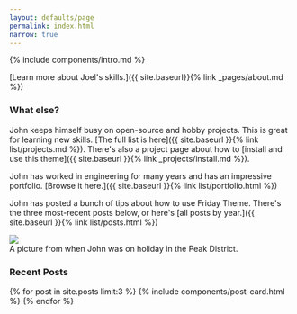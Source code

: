 ```yaml
---
layout: defaults/page
permalink: index.html
narrow: true
---
```


{% include components/intro.md %}

[Learn more about Joel's skills.]({{ site.baseurl}}{% link _pages/about.md %})

### What else?

John keeps himself busy on open-source and hobby projects. This is great for learning new skills. [The full list is here]({{ site.baseurl }}{% link list/projects.md %}). There's also a project page about how to [install and use this theme]({{ site.baseurl }}{% link _projects/install.md %}).

John has worked in engineering for many years and has an impressive portfolio. [Browse it here.]({{ site.baseurl }}{% link list/portfolio.html %})

John has posted a bunch of tips about how to use Friday Theme. There's the three most-recent posts below, or here's [all posts by year.]({{ site.baseurl }}{% link list/posts.html %})

<div class="card mb-3">
    <img class="card-img-top" src="https://images.unsplash.com/photo-1516358045903-b686e6bd3814?ixlib=rb-0.3.5&ixid=eyJhcHBfaWQiOjEyMDd9&s=beab09d3410d08c33d34a47af0a7b99d&auto=format&fit=crop&w=1652&q=80"/>
    <div class="card-body bg-light">
        <div class="card-text">A picture from when John was on holiday in the Peak District.</div>
    </div>
</div>

### Recent Posts

{% for post in site.posts limit:3 %}
{% include components/post-card.html %}
{% endfor %}


